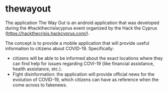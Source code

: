 # thewayout
The application The Way Out is an android application that was developed during the #hackthecrisiscyprus event organized by the Hack the Cyprus (https://hackthecrisis.hackcyprus.com/). 

The concept is to provide a mobile application that will provide useful information to citizens about COVID-19. Specifically: 
- citizens will be able to be informed about the exact locations where they can find help for issues regarding COVI-19 (like financial assistance, health assistance, etc.).
- Fight disinformation: the application will provide official news for the evolution of COVID-19, which citizens can have as reference when the come across to fakenews. 
